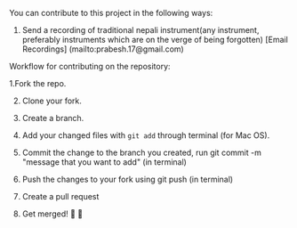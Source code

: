 You can contribute to this project in the following ways:

1. Send a recording of traditional nepali instrument(any instrument, preferably instruments which are on the verge of being forgotten)
[Email Recordings] (mailto:&#112;&#114;&#097;&#098;&#101;&#115;&#104;&#046;&#049;&#055;&#064;&#103;&#109;&#097;&#105;&#108;&#046;&#099;&#111;&#109;)


Workflow for contributing on the repository:

1.Fork the repo.

2. Clone your fork.
 
3. Create a branch.

4. Add your changed files with `git add` through terminal (for Mac OS).

5. Commit the change to the branch you created, run git commit -m "message that you want to add" (in terminal)

6. Push the changes to your fork using git push (in terminal)

7. Create a pull request

8. Get merged! 🎉 🎊

